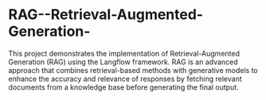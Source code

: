 # RAG--Retrieval-Augmented-Generation-
This project demonstrates the implementation of Retrieval-Augmented Generation (RAG) using the Langflow framework. RAG is an advanced approach that combines retrieval-based methods with generative models to enhance the accuracy and relevance of responses by fetching relevant documents from a knowledge base before generating the final output.
